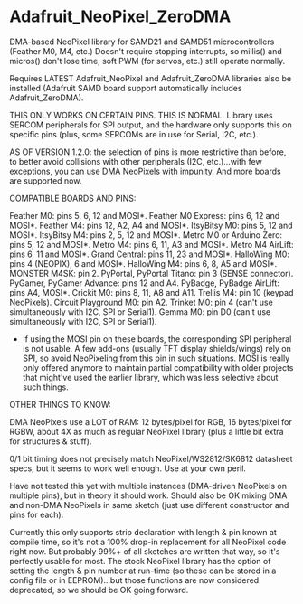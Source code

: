 # Adafruit_NeoPixel_ZeroDMA
DMA-based NeoPixel library for SAMD21 and SAMD51 microcontrollers
(Feather M0, M4, etc.) Doesn't require stopping interrupts, so millis() and
micros() don't lose time, soft PWM (for servos, etc.) still operate normally.

Requires LATEST Adafruit_NeoPixel and Adafruit_ZeroDMA libraries also be
installed (Adafruit SAMD board support automatically includes
Adafruit_ZeroDMA).

THIS ONLY WORKS ON CERTAIN PINS. THIS IS NORMAL. Library uses SERCOM
peripherals for SPI output, and the hardware only supports this on specific
pins (plus, some SERCOMs are in use for Serial, I2C, etc.).

AS OF VERSION 1.2.0: the selection of pins is more restrictive than before,
to better avoid collisions with other peripherals (I2C, etc.)...with few
exceptions, you can use DMA NeoPixels with impunity. And more boards are
supported now.

COMPATIBLE BOARDS AND PINS:

Feather M0: pins 5, 6, 12 and MOSI*.
Feather M0 Express: pins 6, 12 and MOSI*.
Feather M4: pins 12, A2, A4 and MOSI*.
ItsyBitsy M0: pins 5, 12 and MOSI*.
ItsyBitsy M4: pins 2, 5, 12 and MOSI*.
Metro M0 or Arduino Zero: pins 5, 12 and MOSI*.
Metro M4: pins 6, 11, A3 and MOSI*.
Metro M4 AirLift: pins 6, 11 and MOSI*.
Grand Central: pins 11, 23 and MOSI*.
HalloWing M0: pins 4 (NEOPIX), 6 and MOSI*.
HalloWing M4: pins 6, 8, A5 and MOSI*.
MONSTER M4SK: pin 2.
PyPortal, PyPortal Titano: pin 3 (SENSE connector).
PyGamer, PyGamer Advance: pins 12 and A4.
PyBadge, PyBadge AirLift: pins A4, MOSI*.
Crickit M0: pins 8, 11, A8 and A11.
Trellis M4: pin 10 (keypad NeoPixels).
Circuit Playground M0: pin A2.
Trinket M0: pin 4 (can't use simultaneously with I2C, SPI or Serial1).
Gemma M0: pin D0 (can't use simultaneously with I2C, SPI or Serial1).

* If using the MOSI pin on these boards, the corresponding SPI peripheral is
not usable. A few add-ons (usually TFT display shields/wings) rely on SPI,
so avoid NeoPixeling from this pin in such situations. MOSI is really only
offered anymore to maintain partial compatibility with older projects that
might've used the earlier library, which was less selective about such things.

OTHER THINGS TO KNOW:

DMA NeoPixels use a LOT of RAM: 12 bytes/pixel for RGB, 16 bytes/pixel for
RGBW, about 4X as much as regular NeoPixel library (plus a little bit extra
for structures & stuff).

0/1 bit timing does not precisely match NeoPixel/WS2812/SK6812 datasheet
specs, but it seems to work well enough. Use at your own peril.

Have not tested this yet with multiple instances (DMA-driven NeoPixels on
multiple pins), but in theory it should work. Should also be OK mixing DMA
and non-DMA NeoPixels in same sketch (just use different constructor and
pins for each).

Currently this only supports strip declaration with length & pin known at
compile time, so it's not a 100% drop-in replacement for all NeoPixel code
right now. But probably 99%+ of all sketches are written that way, so it's
perfectly usable for most. The stock NeoPixel library has the option of
setting the length & pin number at run-time (so these can be stored in a
config file or in EEPROM)...but those functions are now considered
deprecated, so we should be OK going forward.
